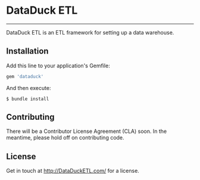 # DataDuck ETL
--------------

DataDuck ETL is an ETL framework for setting up a data warehouse.

## Installation

Add this line to your application's Gemfile:

```ruby
gem 'dataduck'
```

And then execute:

    $ bundle install

## Contributing

There will be a Contributor License Agreement (CLA) soon. In the meantime, please hold off on contributing code.

## License

Get in touch at http://DataDuckETL.com/ for a license.
